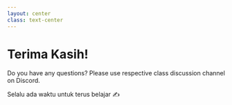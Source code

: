 ```yaml
---
layout: center
class: text-center
---
```


# Terima Kasih!

Do you have any questions?
Please use respective class discussion channel on Discord.

Selalu ada waktu untuk terus belajar ✍